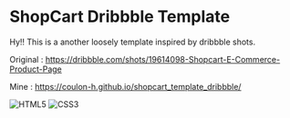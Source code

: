 # ShopCart Dribbble Template

Hy!! This is a another loosely template inspired by dribbble shots.

Original : https://dribbble.com/shots/19614098-Shopcart-E-Commerce-Product-Page

Mine : https://coulon-h.github.io/shopcart_template_dribbble/

![HTML5](https://img.shields.io/badge/html5-%23E34F26.svg?style=for-the-badge&logo=html5&logoColor=white) ![CSS3](https://img.shields.io/badge/css3-%231572B6.svg?style=for-the-badge&logo=css3&logoColor=white)
